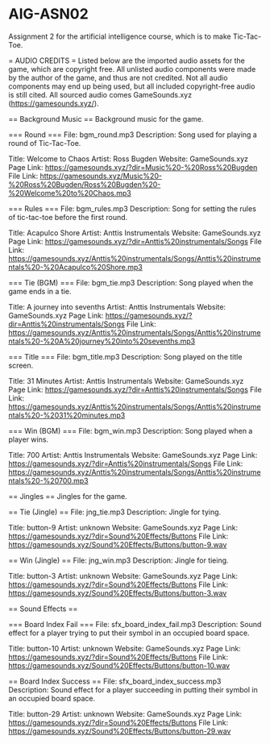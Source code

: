 # AIG-ASN02
Assignment 2 for the artificial intelligence course, which is to make Tic-Tac-Toe.

= AUDIO CREDITS =
Listed below are the imported audio assets for the game, which are copyright free.
All unlisted audio components were made by the author of the game, and thus are not credited.
Not all audio components may end up being used, but all included copyright-free audio is still cited.
All sourced audio comes GameSounds.xyz (https://gamesounds.xyz/).

== Background Music ==
Background music for the game.

=== Round ===
File: bgm_round.mp3
Description: Song used for playing a round of Tic-Tac-Toe.

Title: Welcome to Chaos
Artist: Ross Bugden
Website: GameSounds.xyz
Page Link: https://gamesounds.xyz/?dir=Music%20-%20Ross%20Bugden
File Link: https://gamesounds.xyz/Music%20-%20Ross%20Bugden/Ross%20Bugden%20-%20Welcome%20to%20Chaos.mp3


=== Rules ===
File: bgm_rules.mp3
Description: Song for setting the rules of tic-tac-toe before the first round.

Title: Acapulco Shore
Artist: Anttis Instrumentals
Website: GameSounds.xyz
Page Link: https://gamesounds.xyz/?dir=Anttis%20instrumentals/Songs
File Link: https://gamesounds.xyz/Anttis%20instrumentals/Songs/Anttis%20instrumentals%20-%20Acapulco%20Shore.mp3


=== Tie (BGM) ===
File: bgm_tie.mp3
Description: Song played when the game ends in a tie.

Title: A journey into sevenths
Artist: Anttis Instrumentals
Website: GameSounds.xyz
Page Link: https://gamesounds.xyz/?dir=Anttis%20instrumentals/Songs
File Link: https://gamesounds.xyz/Anttis%20instrumentals/Songs/Anttis%20instrumentals%20-%20A%20journey%20into%20sevenths.mp3


=== Title ===
File: bgm_title.mp3
Description: Song played on the title screen.

Title: 31 Minutes
Artist: Anttis Instrumentals
Website: GameSounds.xyz
Page Link: https://gamesounds.xyz/?dir=Anttis%20instrumentals/Songs
File Link: https://gamesounds.xyz/Anttis%20instrumentals/Songs/Anttis%20instrumentals%20-%2031%20minutes.mp3


=== Win (BGM) ===
File: bgm_win.mp3
Description: Song played when a player wins.

Title: 700
Artist: Anttis Instrumentals
Website: GameSounds.xyz
Page Link: https://gamesounds.xyz/?dir=Anttis%20instrumentals/Songs
File Link: https://gamesounds.xyz/Anttis%20instrumentals/Songs/Anttis%20instrumentals%20-%20700.mp3

== Jingles ==
Jingles for the game.

== Tie (Jingle) ==
File: jng_tie.mp3
Description: Jingle for tying.

Title: button-9
Artist: unknown
Website: GameSounds.xyz
Page Link: https://gamesounds.xyz/?dir=Sound%20Effects/Buttons
File Link: https://gamesounds.xyz/Sound%20Effects/Buttons/button-9.wav


== Win (Jingle) ==
File: jng_win.mp3
Description: Jingle for tieing.

Title: button-3
Artist: unknown
Website: GameSounds.xyz
Page Link: https://gamesounds.xyz/?dir=Sound%20Effects/Buttons
File Link: https://gamesounds.xyz/Sound%20Effects/Buttons/button-3.wav

== Sound Effects ==

=== Board Index Fail ===
File: sfx_board_index_fail.mp3
Description: Sound effect for a player trying to put their symbol in an occupied board space.

Title: button-10
Artist: unknown
Website: GameSounds.xyz
Page Link: https://gamesounds.xyz/?dir=Sound%20Effects/Buttons
File Link: https://gamesounds.xyz/Sound%20Effects/Buttons/button-10.wav

== Board Index Success ==
File: sfx_board_index_success.mp3
Description:  Sound effect for a player succeeding in putting their symbol in an occupied board space.

Title: button-29
Artist: unknown
Website: GameSounds.xyz
Page Link: https://gamesounds.xyz/?dir=Sound%20Effects/Buttons
File Link: https://gamesounds.xyz/Sound%20Effects/Buttons/button-29.wav


